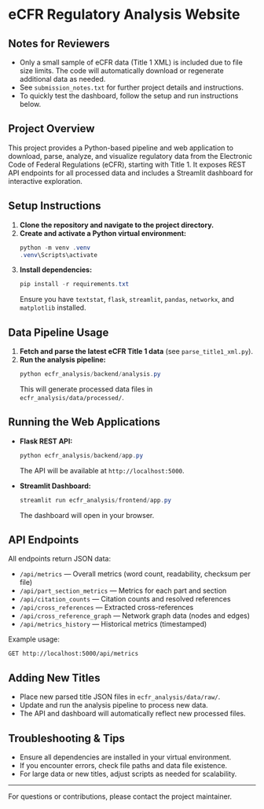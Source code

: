 
# eCFR Regulatory Analysis Website

## Notes for Reviewers

- Only a small sample of eCFR data (Title 1 XML) is included due to file size limits. The code will automatically download or regenerate additional data as needed.
- See `submission_notes.txt` for further project details and instructions.
- To quickly test the dashboard, follow the setup and run instructions below.

## Project Overview
This project provides a Python-based pipeline and web application to download, parse, analyze, and visualize regulatory data from the Electronic Code of Federal Regulations (eCFR), starting with Title 1. It exposes REST API endpoints for all processed data and includes a Streamlit dashboard for interactive exploration.

## Setup Instructions
1. **Clone the repository and navigate to the project directory.**
2. **Create and activate a Python virtual environment:**
   ```powershell
   python -m venv .venv
   .venv\Scripts\activate
   ```
3. **Install dependencies:**
   ```powershell
   pip install -r requirements.txt
   ```
   Ensure you have `textstat`, `flask`, `streamlit`, `pandas`, `networkx`, and `matplotlib` installed.

## Data Pipeline Usage
1. **Fetch and parse the latest eCFR Title 1 data** (see `parse_title1_xml.py`).
2. **Run the analysis pipeline:**
   ```powershell
   python ecfr_analysis/backend/analysis.py
   ```
   This will generate processed data files in `ecfr_analysis/data/processed/`.

## Running the Web Applications
- **Flask REST API:**
  ```powershell
  python ecfr_analysis/backend/app.py
  ```
  The API will be available at `http://localhost:5000`.

- **Streamlit Dashboard:**
  ```powershell
  streamlit run ecfr_analysis/frontend/app.py
  ```
  The dashboard will open in your browser.

## API Endpoints
All endpoints return JSON data:
- `/api/metrics` — Overall metrics (word count, readability, checksum per file)
- `/api/part_section_metrics` — Metrics for each part and section
- `/api/citation_counts` — Citation counts and resolved references
- `/api/cross_references` — Extracted cross-references
- `/api/cross_reference_graph` — Network graph data (nodes and edges)
- `/api/metrics_history` — Historical metrics (timestamped)

Example usage:
```
GET http://localhost:5000/api/metrics
```

## Adding New Titles
- Place new parsed title JSON files in `ecfr_analysis/data/raw/`.
- Update and run the analysis pipeline to process new data.
- The API and dashboard will automatically reflect new processed files.

## Troubleshooting & Tips
- Ensure all dependencies are installed in your virtual environment.
- If you encounter errors, check file paths and data file existence.
- For large data or new titles, adjust scripts as needed for scalability.

---
For questions or contributions, please contact the project maintainer.
